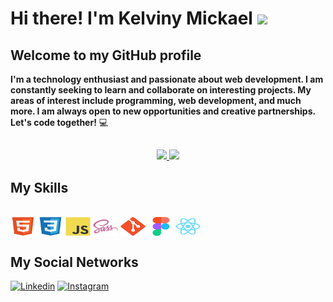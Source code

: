 # Hi there! I'm Kelviny Mickael <img src="https://raw.githubusercontent.com/MartinHeinz/MartinHeinz/master/wave.gif" width="30px">

## Welcome to my GitHub profile

**I'm a technology enthusiast and passionate about web development. I am constantly seeking to learn and collaborate on interesting projects. My areas of interest include programming, web development, and much more. I am always open to new opportunities and creative partnerships. Let's code together!** 💻

##

<div align="center">
  <a href="https://github.com/kelviny01">
  <img height="180em" src="https://github-readme-stats.vercel.app/api?username=kelvinymickael&show_icons=true&theme=dracula&include_all_commits=true&count_private=true"/>
  <img height="180em" src="https://github-readme-stats.vercel.app/api/top-langs/?username=kelvinymickael&layout=compact&langs_count=7&theme=dracula"/>
  </a>
</div>

## My Skills

<div style="display: inline_block"><br>
  <img align="center" alt="kelviny01-HTML" height="30" width="40" src="https://raw.githubusercontent.com/devicons/devicon/master/icons/html5/html5-original.svg">
  <img align="center" alt="kelviny01-CSS" height="30" width="40" src="https://raw.githubusercontent.com/devicons/devicon/master/icons/css3/css3-original.svg">
  <img align="center" alt="kelviny01-javascript" height="30" width="40" src="https://raw.githubusercontent.com/devicons/devicon/master/icons/javascript/javascript-original.svg">
  <img align="center" alt="kelviny01-javascript" height="30" width="40" src="https://raw.githubusercontent.com/devicons/devicon/master/icons/sass/sass-original.svg">
  <img align="center" alt="kelviny01-git" height="30" width="40" src="https://raw.githubusercontent.com/devicons/devicon/master/icons/git/git-original.svg">
  <img align="center" alt="kelviny01-figma" height="30" width="40" src="https://raw.githubusercontent.com/devicons/devicon/master/icons/figma/figma-original.svg">
  <img align="center" alt="kelviny01-figma" height="30" width="40" src="https://raw.githubusercontent.com/devicons/devicon/master/icons/react/react-original.svg">
</div>

##

## My Social Networks

[![Linkedin](https://img.shields.io/badge/LinkedIn-0077B5?style=for-the-badge&logo=linkedin&logoColor=white)](https://www.linkedin.com/in/kelviny-mickael-450532257/)
[![Instagram](https://img.shields.io/badge/Instagram-E4405F?style=for-the-badge&logo=instagram&logoColor=white)](https://www.instagram.com/kelviny_m/)
